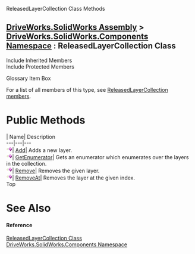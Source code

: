 ReleasedLayerCollection Class Methods   
  
[DriveWorks.SolidWorks Assembly](topic13342.md) > [DriveWorks.SolidWorks.Components Namespace](topic13925.md) : ReleasedLayerCollection Class  
---  
  
Include Inherited Members    
Include Protected Members    


Glossary Item Box

For a list of all members of this type, see [ReleasedLayerCollection members](topic14977.md).

# Public Methods

| Name| Description  
---|---|---  
![Public Method](dotnetimages/publicMethod.gif)| [Add](topic14982.md)| Adds a new layer.   
![Public Method](dotnetimages/publicMethod.gif)| [GetEnumerator](topic14983.md)| Gets an enumerator which enumerates over the layers in the collection.   
![Public Method](dotnetimages/publicMethod.gif)| [Remove](topic14984.md)| Removes the given layer.   
![Public Method](dotnetimages/publicMethod.gif)| [RemoveAt](topic14985.md)| Removes the layer at the given index.   
Top

# See Also

#### Reference

[ReleasedLayerCollection Class](topic14976.md)   
[DriveWorks.SolidWorks.Components Namespace](topic13925.md)


